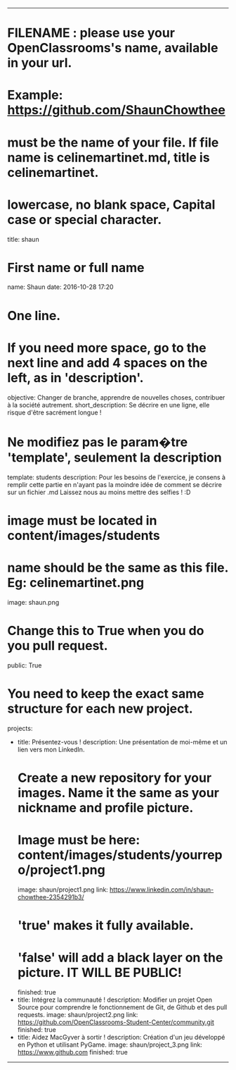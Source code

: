---

# FILENAME : please use your OpenClassrooms's name, available in your url.
# Example: https://github.com/ShaunChowthee
# must be the name of your file. If file name is celinemartinet.md, title is celinemartinet.
# lowercase, no blank space, Capital case or special character.
title: shaun

# First name or full name
name: Shaun
date: 2016-10-28 17:20

# One line.
# If you need more space, go to the next line and add 4 spaces on the left, as in 'description'.
objective: Changer de branche, apprendre de nouvelles choses, contribuer à la société autrement.
short_description: Se décrire en une ligne, elle risque d'être sacrément longue !

# Ne modifiez pas le param�tre 'template', seulement la description
template: students
description:
    Pour les besoins de l'exercice, je consens à remplir cette partie en n'ayant pas la moindre idée de comment se décrire sur un fichier .md
    Laissez nous au moins mettre des selfies ! :D

# image must be located in content/images/students
# name should be the same as this file. Eg: celinemartinet.png
image: shaun.png

# Change this to True when you do you pull request.
public: True

# You need to keep the exact same structure for each new project.
projects:
  - title: Présentez-vous !
    description: Une présentation de moi-même et un lien vers mon LinkedIn.
    # Create a new repository for your images. Name it the same as your nickname and profile picture.
    # Image must be here: content/images/students/yourrepo/project1.png
    image: shaun/project1.png
    link: https://www.linkedin.com/in/shaun-chowthee-2354291b3/
    # 'true' makes it fully available.
    # 'false' will add a black layer on the picture. IT WILL BE PUBLIC!
    finished: true
  - title: Intégrez la communauté !
    description: Modifier un projet Open Source pour comprendre le fonctionnement de Git, de Github et des pull requests. 
    image: shaun/project2.png
    link: https://github.com/OpenClassrooms-Student-Center/community.git
    finished: true
  - title: Aidez MacGyver à sortir !
    description: Création d'un jeu développé en Python et utilisant PyGame.
    image: shaun/project_3.png
    link: https://www.github.com
    finished: true
---